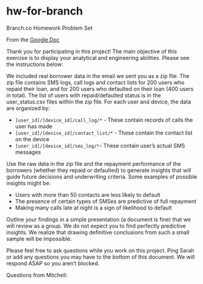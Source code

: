 # hw-for-branch
Branch.co Homework Problem Set

From the [Google Doc](https://docs.google.com/document/d/1khP_9ah_ENRO_f2onbuj8_nlFw_BZWClxZGfJKrQ0Xo)

Thank you for participating in this project! 
The main objective of this exercise is to display your analytical and engineering abilities. 
Please see the instructions below:

We included real borrower data in the email we sent you as a zip file. 
The zip file contains SMS logs, call logs and contact lists for 200 users who repaid their loan, and for 200 users who defaulted on their loan (400 users in total). 
The list of users with repaid/defaulted status is in the user_status.csv files within the zip file. For each user and device, the data are organized by:  

* `[user_id]/[device_id]/call_log/*` - These contain records of calls the user has made  
* `[user_id]/[device_id]/contact_list/*` - These contain the contact list on the device  
* `[user_id]/[device_id]/sms_log/*`- These contain user’s actual SMS messages

Use the raw data in the zip file and the repayment performance of the borrowers (whether they repaid or defaulted) to generate insights that will guide future decisions and underwriting criteria. 
Some examples of possible insights might be:  
* Users with more than 50 contacts are less likely to default
* The presence of certain types of SMSes are predictive of full repayment
* Making many calls late at night is a sign of likelihood to default

Outline your findings in a simple presentation (a document is fine) that we will review as a group. 
We do not expect you to find perfectly predictive insights. 
We realize that drawing definitive conclusions from such a small sample will be impossible.


Please feel free to ask questions while you work on this project. 
Ping Sarah or add any questions you may have to the bottom of this document. 
We will respond ASAP so you aren’t blocked.

Questions from Mitchell:
